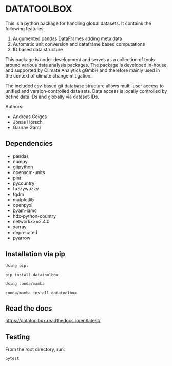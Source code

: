 DATATOOLBOX
=====================

This is a python package for handling global datasets. It contains the following features:

1. Augumented pandas DataFrames adding meta data
2. Automatic unit conversion and dataframe based computations
3. ID based data structure

This package is under development and serves as a collection of tools around various data analysis packages. 
The package is developed in-house and supported by Climate Analytics gGmbH and therefore mainly used in the context of climate change mitigation.

The included csv-based git database structure allows multi-user access to unified and version-controlled data sets. 
Data access is locally controlled by define data IDs and globally via dataset-IDs.

Authors:
- Andreas Geiges  
- Jonas Hörsch
- Gaurav Ganti

Dependencies
------------
- pandas
- numpy
- gitpython
- openscm-units
- pint
- pycountry
- fuzzywuzzy
- tqdm
- matplotlib
- openpyxl
- pyam-iamc
- hdx-python-country
- networkx>=2.4.0
- xarray
- deprecated
- pyarrow

Installation via pip
--------------------

    Using pip:

    pip install datatoolbox

    Using conda/mamba
    
    conda/mamba install datatoolbox
    

Read the docs
-------------
https://datatoolbox.readthedocs.io/en/latest/

Testing
----------

From the root directory, run:

    pytest
